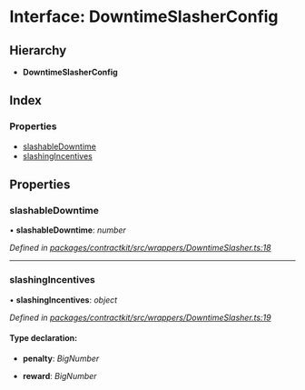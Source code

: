 # Interface: DowntimeSlasherConfig

## Hierarchy

* **DowntimeSlasherConfig**

## Index

### Properties

* [slashableDowntime](_contractkit_src_wrappers_downtimeslasher_.downtimeslasherconfig.md#slashabledowntime)
* [slashingIncentives](_contractkit_src_wrappers_downtimeslasher_.downtimeslasherconfig.md#slashingincentives)

## Properties

###  slashableDowntime

• **slashableDowntime**: *number*

*Defined in [packages/contractkit/src/wrappers/DowntimeSlasher.ts:18](https://github.com/celo-org/celo-monorepo/blob/master/packages/contractkit/src/wrappers/DowntimeSlasher.ts#L18)*

___

###  slashingIncentives

• **slashingIncentives**: *object*

*Defined in [packages/contractkit/src/wrappers/DowntimeSlasher.ts:19](https://github.com/celo-org/celo-monorepo/blob/master/packages/contractkit/src/wrappers/DowntimeSlasher.ts#L19)*

#### Type declaration:

* **penalty**: *BigNumber*

* **reward**: *BigNumber*
